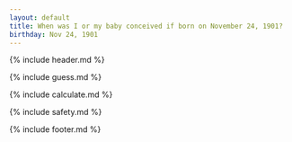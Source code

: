 ```yaml
---
layout: default
title: When was I or my baby conceived if born on November 24, 1901?
birthday: Nov 24, 1901
---
```


{% include header.md %}

{% include guess.md %}

{% include calculate.md %}

{% include safety.md %}

{% include footer.md %}



